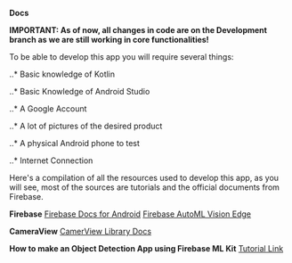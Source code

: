 **Docs**


**IMPORTANT: As of now, all changes in code are on the Development branch as we are still working in core functionalities!**



To be able to develop this app you will require several things:

  ..* Basic knowledge of Kotlin

  ..* Basic Knowledge of Android Studio
  
  ..* A Google Account
  
  ..* A lot of pictures of the desired product
  
  ..* A physical Android phone to test
  
  ..* Internet Connection
    

Here's a compilation of all the resources used to develop this app, as you will see, most of the sources are tutorials and the official documents from Firebase.

**Firebase**
[Firebase Docs for Android](ttps://firebase.google.com/docs/android/setup?authuser=0)
[Firebase AutoML Vision Edge](https://firebase.google.com/docs/ml-kit/automl-image-labeling?authuser=0)

**CameraView**
[CamerView Library Docs](https://natario1.github.io/CameraView/)

**How to make an Object Detection App using Firebase ML Kit**
[Tutorial Link](https://heartbeat.fritz.ai/building-a-real-time-object-detection-app-on-android-using-firebase-ml-kit-c72c99daf46f)


